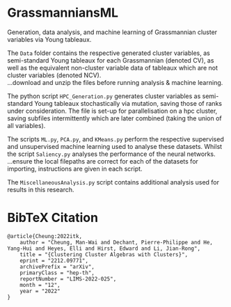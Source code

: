 # GrassmanniansML
Generation, data analysis, and machine learning of Grassmannian cluster variables via Young tableaux.  
   
The `Data` folder contains the respective generated cluster variables, as semi-standard Young tableaux for each Grassmannian (denoted CV), as well as the equivalent non-cluster variable data of tableaux which are not cluster variables (denoted NCV).   
...download and unzip the files before running analysis & machine learning.    
   
The python script `HPC_Generation.py` generates cluster variables as semi-standard Young tableaux stochastically via mutation, saving those of ranks under consideration. The file is set-up for parallelisation on a hpc cluster, saving subfiles intermittently which are later combined (taking the union of all variables).  
   
The scripts `ML.py`, `PCA.py`, and `KMeans.py` perform the respective supervised and unsupervised machine learning used to analyse these datasets. Whilst the script `Saliency.py` analyses the performance of the neural networks.     
...ensure the local filepaths are correct for each of the datasets for importing, instructions are given in each script.   
   
The `MiscellaneousAnalysis.py` script contains additional analysis used for results in this research.  


# BibTeX Citation
``` 
@article{Cheung:2022itk,
    author = "Cheung, Man-Wai and Dechant, Pierre-Philippe and He, Yang-Hui and Heyes, Elli and Hirst, Edward and Li, Jian-Rong",
    title = "{Clustering Cluster Algebras with Clusters}",
    eprint = "2212.09771",
    archivePrefix = "arXiv",
    primaryClass = "hep-th",
    reportNumber = "LIMS-2022-025",
    month = "12",
    year = "2022"
}
```

